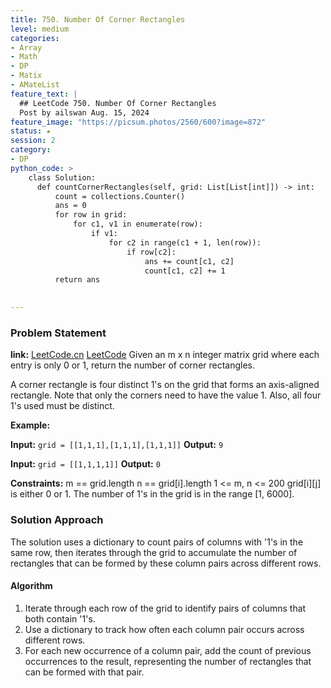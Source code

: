 ```yaml
---
title: 750. Number Of Corner Rectangles
level: medium
categories:
- Array
- Math
- DP
- Matix
- AMateList
feature_text: |
  ## LeetCode 750. Number Of Corner Rectangles
  Post by ailswan Aug. 15, 2024
feature_image: "https://picsum.photos/2560/600?image=872"
status: ★
session: 2
category:
- DP
python_code: >
    class Solution:
      def countCornerRectangles(self, grid: List[List[int]]) -> int:
          count = collections.Counter()
          ans = 0
          for row in grid:
              for c1, v1 in enumerate(row):
                  if v1:
                      for c2 in range(c1 + 1, len(row)):
                          if row[c2]:
                              ans += count[c1, c2]
                              count[c1, c2] += 1
          return ans
      

---
```


### Problem Statement
**link:**
[LeetCode.cn](https://leetcode.cn/problems/number-of-corner-rectangles/)
[LeetCode](https://leetcode.com/number-of-corner-rectangles/)
Given an m x n integer matrix grid where each entry is only 0 or 1, return the number of corner rectangles.

A corner rectangle is four distinct 1's on the grid that forms an axis-aligned rectangle. Note that only the corners need to have the value 1. Also, all four 1's used must be distinct.

**Example:**

**Input:** `grid = [[1,1,1],[1,1,1],[1,1,1]]`
**Output:** `9`

**Input:** `grid = [[1,1,1,1]]`
**Output:** `0`

**Constraints:**
m == grid.length
n == grid[i].length
1 <= m, n <= 200
grid[i][j] is either 0 or 1.
The number of 1's in the grid is in the range [1, 6000].
 
### Solution Approach
The solution uses a dictionary to count pairs of columns with '1's in the same row, then iterates through the grid to accumulate the number of rectangles that can be formed by these column pairs across different rows.

#### Algorithm
1. Iterate through each row of the grid to identify pairs of columns that both contain '1's.
2. Use a dictionary to track how often each column pair occurs across different rows.
3. For each new occurrence of a column pair, add the count of previous occurrences to the result, representing the number of rectangles that can be formed with that pair.